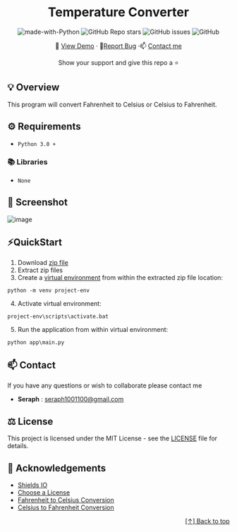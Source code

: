 <div align="center" id="header"> 

# Temperature Converter 

![made-with-Python](https://img.shields.io/badge/Python-800020?&logo=python&logoColor=white&labelColor=black&label=Built%20with&style=for-the-badge)
![GitHub Repo stars](https://img.shields.io/github/stars/seraph776/TemperatureConverter?style=for-the-badge)
![GitHub issues](https://img.shields.io/github/issues-raw/seraph776/TemperatureConverter?color=yellow&style=for-the-badge)
![GitHub](https://img.shields.io/github/license/seraph776/TemperatureConverter?style=for-the-badge)
 

🔎 [View Demo](https://github.com/seraph776/TemperatureConverter#header) · 🐛[Report Bug](https://github.com/seraph776/TemperatureConverter/issues) ·📫 [Contact me](https://github.com/seraph776/CodeCrypt776#contact)  
 
Show your support and give this repo a ⭐ 


</div>

## 💡️ Overview
This program will convert Fahrenheit to Celsius or Celsius to Fahrenheit. 




## ⚙️ Requirements

- `Python 3.0 +` 

### 📚 Libraries
- `None`




## 📸 Screenshot

![image](https://user-images.githubusercontent.com/72005563/158032125-6ad8a7ad-44d7-456c-a106-f6244c28f7f6.png)


## ⚡QuickStart

1. Download [zip file](https://github.com/seraph776/TemperatureConverter/archive/refs/heads/main.zip)
2. Extract zip files
3. Create a [virtual environment](https://docs.python.org/3/tutorial/venv.html) from within the extracted zip file location:
```
python -m venv project-env
```

4. Activate virtual environment:
```
project-env\scripts\activate.bat
```

5. Run the application from within virtual environment:
```
python app\main.py
```


## 📫 Contact

If you have any questions or wish to collaborate please contact me

- **Seraph** : [seraph1001100@gmail.com](mailto:seraph776@gmail.com)

## ⚖️ License

This project is licensed under the MIT License - see the [LICENSE](https://github.com/seraph776/TemperatureConverter/blob/main/LICENSE) file for details.


## 📢 Acknowledgements
- [Shields IO](https://shields.io/)
- [Choose a License](https://choosealicense.com/licenses/mit/)
- [Fahrenheit to Celsius Conversion](https://www.rapidtables.com/convert/temperature/fahrenheit-to-celsius.html)
- [Celsius to Fahrenheit Conversion](https://www.rapidtables.com/convert/temperature/celsius-to-fahrenheit.html)

<div align="right">

[[↑] Back to top](https://github.com/seraph776/TemperatureConverter#header)

</div>  
